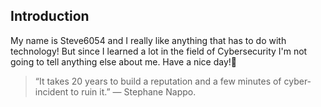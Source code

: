**Introduction**
-----------------

My name is Steve6054 and I really like anything that has to do with technology! But since I learned a lot in the field of Cybersecurity I'm not going to tell anything else about me. Have a nice day!👋
>“It takes 20 years to build a reputation and a few minutes of cyber-incident to ruin it.” ― Stephane Nappo.
<!---
Steve6054/Steve6054 is a ✨ special ✨ repository because its `README.md` (this file) appears on your GitHub profile.
You can click the Preview link to take a look at your changes.
--->
